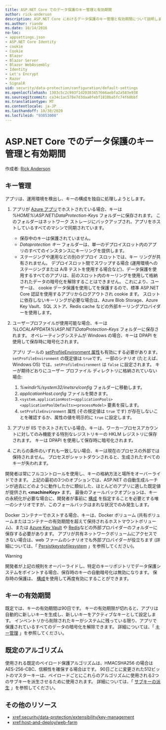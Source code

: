 ```yaml
---
title: ASP.NET Core でのデータ保護のキー管理と有効期間
author: rick-anderson
description: ASP.NET Core におけるデータ保護のキー管理と有効期間について説明します。
ms.author: riande
ms.date: 10/14/2016
no-loc:
- appsettings.json
- ASP.NET Core Identity
- cookie
- Cookie
- Blazor
- Blazor Server
- Blazor WebAssembly
- Identity
- Let's Encrypt
- Razor
- SignalR
uid: security/data-protection/configuration/default-settings
ms.openlocfilehash: 1303c5c2c993f1d20383457666aebfa2a583e938
ms.sourcegitcommit: ca34c1ac578e7d3daa0febf1810ba5fc74f60bbf
ms.translationtype: MT
ms.contentlocale: ja-JP
ms.lasthandoff: 10/30/2020
ms.locfileid: "93053008"
---
```

# <a name="data-protection-key-management-and-lifetime-in-aspnet-core"></a>ASP.NET Core でのデータ保護のキー管理と有効期間

作成者: [Rick Anderson](https://twitter.com/RickAndMSFT)

## <a name="key-management"></a>キー管理

アプリは、運用環境を検出し、キーの構成を独自に処理しようとします。

1. アプリが [Azure アプリ](https://azure.microsoft.com/services/app-service/)でホストされている場合、キーは *%HOME%\ASP.NET\DataProtection-Keys* フォルダーに保存されます。 このフォルダーはネットワーク ストレージにバックアップされ、アプリをホストしているすべてのマシンで同期されています。
   * 保存中のキーは保護されていません。
   * *Dataprotection キー* フォルダーは、単一のデプロイスロット内のアプリのすべてのインスタンスにキーリングを提供します。
   * ステージングや運用などの別のデプロイ スロットでは、キー リングが共有されません。 デプロイスロット間でスワップする場合 (運用環境へのステージングまたは A/B テストを使用する場合など)、データ保護を使用するすべてのアプリは、前のスロット内のキーリングを使用して格納されたデータの暗号化を解除することはできません。 これにより、ユーザーは、 cookie データ保護を使用してを保護するので、標準 ASP.NET Core 認証を使用するアプリからログアウトされ cookie ます。 スロットに依存しないキーリングが必要な場合は、Azure Blob Storage、Azure Key Vault、SQL ストア、Redis cache などの外部キーリングプロバイダーを使用します。

1. ユーザープロファイルが使用可能な場合、キーは *%LOCALAPPDATA%\ASP.NET\DataProtection-Keys* フォルダーに保存されます。 オペレーティングシステムが Windows の場合、キーは DPAPI を使用して保存時に暗号化されます。

   アプリ プールの [setProfileEnvironment 属性](/iis/configuration/system.applicationhost/applicationpools/add/processmodel#configuration)も有効にする必要があります。 `setProfileEnvironment` の既定値は `true`です。 一部のシナリオ (たとえば、Windows OS) では、`setProfileEnvironment` は `false` に設定されます。 キーが期待どおりにユーザー プロファイル ディレクトリに格納されていない場合:

   1. *%windir%/system32/inetsrv/config* フォルダーに移動します。
   1. *applicationHost.config* ファイルを開きます。
   1. `<system.applicationHost><applicationPools><applicationPoolDefaults><processModel>` 要素を探します。
   1. `setProfileEnvironment` 属性 (その規定値は `true` です) が存在しないことを確認するか、属性の値を明示的に `true` に設定します。

1. アプリが IIS でホストされている場合、キーは、ワーカープロセスアカウントに対してのみ機能する特別なレジストリキーの HKLM レジストリに保存されます。 キーは DPAPI を使用して保存時に暗号化されます。

1. これらの条件のいずれも一致しない場合、キーは現在のプロセスの外部では保持されません。 プロセスがシャットダウンされると、生成されたすべてのキーが失われます。

開発者は常にフルコントロールを使用し、キーの格納方法と場所をオーバーライドできます。 上記の最初の3つのオプションでは、ASP.NET の自動生成ルーチンが過去にどのように動作したかに類似した、ほとんどのアプリに適した既定値が提供され **\<machineKey>** ます。 最後のフォールバックオプションは、キーの永続化が必要な場合に、開発者が事前に [構成](xref:security/data-protection/configuration/overview) を指定することを必要とする唯一のシナリオですが、このフォールバックはまれな状況でのみ発生します。

Docker コンテナーでホストする場合、キーは、Docker ボリューム (共有ボリュームまたはコンテナーの有効期間を超えて保持されるホストマウントボリューム)、または [Azure Key Vault](https://azure.microsoft.com/services/key-vault/) や [Redis](https://redis.io/)などの外部プロバイダーのフォルダーに保存する必要があります。 アプリが共有ネットワークボリュームにアクセスできない場合は、web ファームのシナリオでも外部プロバイダーが役立ちます (詳細については、「 [Persistkeystofilesystem](xref:security/data-protection/configuration/overview#persistkeystofilesystem) 」を参照してください)。

> [!WARNING]
> 開発者が上記の規則をオーバーライドし、特定のキーリポジトリでデータ保護システムをポイントする場合、保存時のキーの自動暗号化は無効になります。 保存時の保護は、 [構成](xref:security/data-protection/configuration/overview)を使用して再度有効にすることができます。

## <a name="key-lifetime"></a>キーの有効期間

既定では、キーの有効期間は90日です。 キーの有効期限が切れると、アプリは自動的に新しいキーを生成し、新しいキーをアクティブなキーとして設定します。 インベントリから削除されたキーがシステムに残っている限り、アプリで保護されているすべてのデータの暗号化を解除できます。 詳細については、「 [キー管理](xref:security/data-protection/implementation/key-management#key-expiration-and-rolling) 」を参照してください。

## <a name="default-algorithms"></a>既定のアルゴリズム

使用される既定のペイロード保護アルゴリズムは、HMACSHA256 の場合は AES-256-CBC、信頼性を確保する場合はです。 90日ごとに変更された512ビットのマスターキーは、ペイロードごとにこれらのアルゴリズムに使用される2つのサブキーを派生させるために使用されます。 詳細については、「 [サブキーの派生](xref:security/data-protection/implementation/subkeyderivation#additional-authenticated-data-and-subkey-derivation) 」を参照してください。

## <a name="additional-resources"></a>その他のリソース

* <xref:security/data-protection/extensibility/key-management>
* <xref:host-and-deploy/web-farm>
